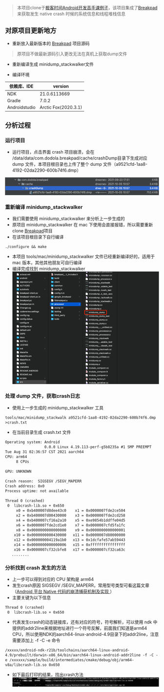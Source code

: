 >本项目clone于[极客时间Android开发高手课例子](https://github.com/AndroidAdvanceWithGeektime/Chapter01)，该项目集成了[Breakpad](https://github.com/google/breakpad) 来获取发生 native crash 时候的系统信息和线程堆栈信息

## 对原项目更新地方

- 重新放入最新版本的 [Breakpad](https://github.com/google/breakpad) 项目源码
> 原项目不做最新源码引入更改无法在真机上获取dump文件

- 重新编译生成 minidump_stackwalker文件

- 编译环境

依赖库、IDE | version
---|---
NDK | 21.0.6113669
Gradle | 7.0.2
Androidstudio | Arctic Fox(2020.3.1)

## 分析过程

### 运行项目
- 运行项目，点击界面 crash 项目崩溃，会在 /data/data/com.dodola.breakpad/cache/crashDump目录下生成对应 dump 文件，本项目根目录也上传了整个 dump 文件（a9521cfd-1aa8-4192-02da2290-600b74f6.dmp）

![dump文件生成](https://github.com/maoqitian/MaoMdPhoto/raw/master/AndroidNativeCrash/dump%E6%96%87%E4%BB%B6%E7%94%9F%E6%88%90.png)

### 重新编译 minidump_stackwalker
- 我们需要使用 minidump_stackwalker 来分析上一步生成的 
- 原项目 minidump_stackwalker 在 mac 下使用会直接报错，所以需要重新clone [Breakpad](https://github.com/google/breakpad)项目
- 在该项目根目录下自行编译

```
./configure && make
```
- 本项目 tools/mac/minidump_stackwalker 文件已经重新编译好的，适用于 mac 版本，其他其他朋友可自行编译
- 编译完成找到 minidump_stackwalker
![重新编译生成minidump_stackwalker](https://github.com/maoqitian/MaoMdPhoto/raw/master/AndroidNativeCrash/%E9%87%8D%E6%96%B0%E7%BC%96%E8%AF%91%E7%94%9F%E6%88%90%E7%9A%84minidump_stackwalker.png)

### 处理 dump 文件，获取crash日志

- 使用上一步生成的 minidump_stackwalker 工具

```
tools/mac/minidump_stackwalk a9521cfd-1aa8-4192-02da2290-600b74f6.dmp >crash.txt
```
- 在当前目录生成 crash.txt 文件

```
Operating system: Android
                  0.0.0 Linux 4.19.113-perf-g5b8235a #1 SMP PREEMPT Tue Aug 31 02:36:57 CST 2021 aarch64
CPU: arm64
     8 CPUs

GPU: UNKNOWN

Crash reason:  SIGSEGV /SEGV_MAPERR
Crash address: 0x0
Process uptime: not available

Thread 0 (crashed)
 0  libcrash-lib.so + 0x650
     x0 = 0xb400007d8dee43c0    x1 = 0x0000007fde2ce504
     x2 = 0xb400007d00430000    x3 = 0x0000007fde2cd258
     x4 = 0xb400007cf16a2a10    x5 = 0xe9854b1ddffe04d5
     x6 = 0x0000007fde2cd1e0    x7 = 0x0000007cfd5fa1fc
     x8 = 0x0000000000000000    x9 = 0x0000000000000001
    x10 = 0x0000000000430000   x11 = 0x0000007d80000000
    x12 = 0x000000004119a1b0   x13 = 0x1dcfafe57ab59443
    x14 = 0x0000000000000006   x15 = 0xffffffffffffffff
    x16 = 0x0000007cf32cbfe8   x17 = 0x0000007cf32ca63c
   ........
```

### 分析找到 crash 发生的方法

- 上一步可以得到对应的 CPU 架构是 arm64
- 发生crash原因 SIGSEGV /SEGV_MAPERR，常用型号类型可看这篇文章（[Android 平台 Native 代码的崩溃捕获机制及实现
](https://mp.weixin.qq.com/s/g-WzYF3wWAljok1XjPoo7w)）
- 主要关键为以下信息

```
Thread 0 (crashed)
 0  libcrash-lib.so + 0x650
```
- 代表发生crash的动态链接库，还有对应的符号，符号解析，可以使用 ndk 中提供的addr2line来根据地址进行一个符号反解，前面我们知道是arm64 CPU，所以使用NDK的aarch64-linux-android-4.9目录下的addr2line，注意需要添加上 
-f -C -e 命令
```
/xxxxx/android-ndk-r21b/toolchains/aarch64-linux-android-4.9/prebuilt/darwin-x86_64/bin/aarch64-linux-android-addr2line -f -C -e /xxxxxx/sample/build/intermediates/cmake/debug/obj/arm64-v8a/libcrash-lib.so 0x650
```
- 如下最后打印的结果，找出crash方法
![找出crash方法](https://github.com/maoqitian/MaoMdPhoto/raw/master/AndroidNativeCrash/%E6%89%BE%E5%87%BAcrash%E6%96%B9%E6%B3%95.png)
